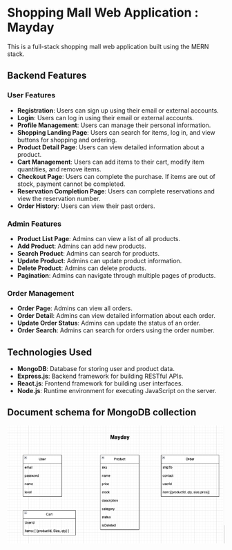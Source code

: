 # Shopping Mall Web Application : Mayday
This is a full-stack shopping mall web application built using the MERN stack.

## Backend Features

### User Features
- **Registration**: Users can sign up using their email or external accounts.
- **Login**: Users can log in using their email or external accounts.
- **Profile Management**: Users can manage their personal information.
- **Shopping Landing Page**: Users can search for items, log in, and view buttons for shopping and ordering.
- **Product Detail Page**: Users can view detailed information about a product.
- **Cart Management**: Users can add items to their cart, modify item quantities, and remove items.
- **Checkout Page**: Users can complete the purchase. If items are out of stock, payment cannot be completed.
- **Reservation Completion Page**: Users can complete reservations and view the reservation number.
- **Order History**: Users can view their past orders.

### Admin Features
- **Product List Page**: Admins can view a list of all products.
- **Add Product**: Admins can add new products.
- **Search Product**: Admins can search for products.
- **Update Product**: Admins can update product information.
- **Delete Product**: Admins can delete products.
- **Pagination**: Admins can navigate through multiple pages of products.

### Order Management
- **Order Page**: Admins can view all orders.
- **Order Detail**: Admins can view detailed information about each order.
- **Update Order Status**: Admins can update the status of an order.
- **Order Search**: Admins can search for orders using the order number.

## Technologies Used
- **MongoDB**: Database for storing user and product data.
- **Express.js**: Backend framework for building RESTful APIs.
- **React.js**: Frontend framework for building user interfaces.
- **Node.js**: Runtime environment for executing JavaScript on the server.

## Document schema for MongoDB collection
![DB](https://github.com/MayHyeyeonKim/MayDay/blob/main/be/images/mddb.png)
